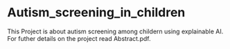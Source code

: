 # Autism_screening_in_children
This Project is about autism screening among childern using explainable AI.
For futher details on the project read Abstract.pdf.
